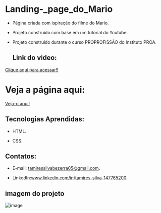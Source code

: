 # Landing-_page_do_Mario

 - Página criada com ispiração do filme do Mario.

 - Projeto construído com base em um tutorial do Youtube.
  
 - Projeto construído durante o curso PROPROFISSÃO do Instituto PROA.
   
   ## Link do video:

 [Clique aqui para acessar!!](https://www.youtube.com/watch?v=6Ok-kUrBGp8)


  #  Veja a página aqui:
 [Veja-o aqui!]()
   
## Tecnologias Aprendidas:
 - HTML.
   
 - CSS.

## Contatos:
 - E-mail: tamiressilvabezerra05@gmail.com.
   
 - LinkedIn:www.linkedin.com/in/tamires-silva-147765200.

    
    
## imagem do projeto

![image](https://github.com/tamiressil/Landing-_page_do_Mario/assets/163886976/3caa17ae-44e8-4af9-8b0a-7535cd4e477f)



